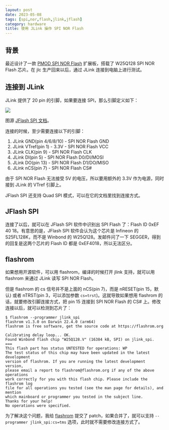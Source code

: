 ```yaml
---
layout: post
date: 2023-05-08
tags: [spi,nor,flash,jlink,jflash]
category: hardware
title: 使用 JLink 操作 SPI NOR Flash
---
```


## 背景

最近设计了一款 [PMOD SPI NOR Flash](https://github.com/jiegec/PMOD-SPI-NOR-FLASH) 扩展板，搭载了 W25Q128 SPI NOR Flash 芯片。在 jlc 生产回来以后，通过 JLink 连接到电脑上进行测试。

## 连接到 JLink

JLink 提供了 20 pin 的引脚，如果要连接 SPI，那么引脚定义如下：

![](https://c.a.segger.com/fileadmin/images/products/J-Link/Software/pinout-spi-20-pin.gif.webp)

图源 [JFlash SPI 文档](https://www.segger.com/products/debug-probes/j-link/tools/j-flash-spi/)。

连接的时候，至少需要连接以下的引脚：

1. JLink GND(pin 4/6/8/10) - SPI NOR Flash GND
2. JLink VTref(pin 1) - 3.3V - SPI NOR Flash VCC
3. JLink CLK(pin 9) - SPI NOR Flash CLK
4. JLink DI(pin 5) - SPI NOR Flash D0/DI/MOSI
5. JLink DO(pin 13) - SPI NOR Flash D1/DO/MISO
6. JLink nCS(pin 7) - SPI NOR Flash CS#

由于 SPI NOR Flash 无法接受 5V 的电压，所以要用额外的 3.3V 作为电源，同时接到 JLink 的 VTref 引脚上。

JFlash SPI 还支持 Quad SPI 模式，可以在它的文档里找到连接方式。

## JFlash SPI

连接了以后，就可以在 JFlash SPI 软件中识别出 SPI Flash 了：Flash ID 0xEF 40 18。有意思的是，JFlash SPI 软件会认为这个芯片是 Infineon 的 S25FL128K，而不是 Winbond 的 W25Q128。发邮件问了一下 SEGGER，得到的回复是这两个芯片的 Flash ID 都是 0xEF4018，所以无法区分。

## flashrom

如果想用开源软件，可以用 flashrom，编译的时候打开 jlink 支持，就可以用 flashrom 来通过 JLink 读写 SPI NOR Flash。

但是 flashrom 的 cs 信号并不是上面的 nCS(pin 7)，而是 nRESET(pin 15，默认) 或者 nTRST(pin 3，可以添加参数 `cs=trst`)。这就导致如果想用 flashrom 的话，就要修改引脚连接方式，把 pin 15 连接到 SPI NOR Flash 的 CS# 上。修改连接以后，就可以检测到芯片了：

```shell
$ flashrom --programmer jlink_spi
flashrom v1.3.0 on Darwin 22.4.0 (arm64)
flashrom is free software, get the source code at https://flashrom.org

Calibrating delay loop... OK.
Found Winbond flash chip "W25Q128.V" (16384 kB, SPI) on jlink_spi.
===
This flash part has status UNTESTED for operations: WP
The test status of this chip may have been updated in the latest development
version of flashrom. If you are running the latest development version,
please email a report to flashrom@flashrom.org if any of the above operations
work correctly for you with this flash chip. Please include the flashrom log
file for all operations you tested (see the man page for details), and mention
which mainboard or programmer you tested in the subject line.
Thanks for your help!
No operations were specified.
```

为了解决这个问题，我给 [flashrom](https://review.coreboot.org/c/flashrom/+/75011) 提交了 patch，如果合并了，就可以支持 `--programmer jlink_spi:cs=tms` 选项，此时就不需要修改连接方式了。